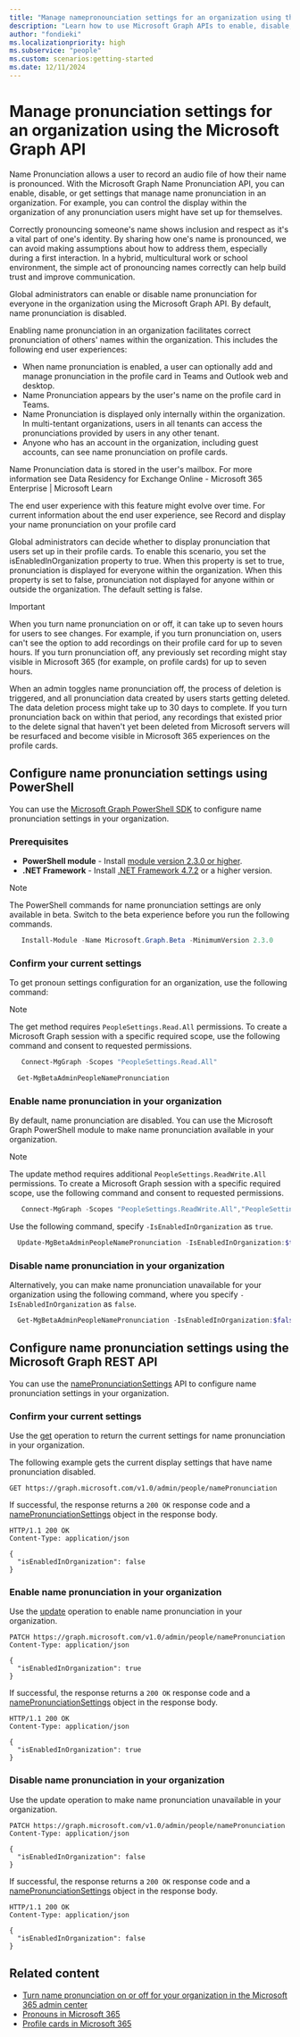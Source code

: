 ```yaml
---
title: "Manage namepronounciation settings for an organization using the Microsoft Graph API"
description: "Learn how to use Microsoft Graph APIs to enable, disable, or get settings that manage name pronunciation in an organization."
author: "fondieki"
ms.localizationpriority: high
ms.subservice: "people"
ms.custom: scenarios:getting-started
ms.date: 12/11/2024
---
```


# Manage pronunciation settings for an organization using the Microsoft Graph API

Name Pronunciation allows a user to record an audio file of how their name is pronounced. With the Microsoft Graph Name Pronunciation API, you can enable, disable, or get settings that manage name pronunciation in an organization. For example, you can control the display within the organization of any pronunciation users might have set up for themselves. 

Correctly pronouncing someone's name shows inclusion and respect as it's a vital part of one's identity. By sharing how one's name is pronounced, we can avoid making assumptions about how to address them, especially during a first interaction. In a hybrid, multicultural work or school environment, the simple act of pronouncing names correctly can help build trust and improve communication. 

Global administrators can enable or disable name pronunciation for everyone in the organization using the Microsoft Graph API. By default, name pronunciation is disabled. 

Enabling name pronunciation in an organization facilitates correct pronunciation of others' names within the organization. This includes the following end user experiences: 

- When name pronunciation is enabled, a user can optionally add and manage pronunciation in the profile card in Teams and Outlook web and desktop. 
- Name Pronunciation appears by the user's name on the profile card in Teams. 
- Name Pronunciation is displayed only internally within the organization. In multi-tentant organizations, users in all tenants can access the pronunciations provided by users in any other tenant. 
- Anyone who has an account in the organization, including guest accounts, can see name pronunciation on profile cards. 

Name Pronunciation data is stored in the user's mailbox. For more information see Data Residency for Exchange Online - Microsoft 365 Enterprise | Microsoft Learn 

The end user experience with this feature might evolve over time. For current information about the end user experience, see Record and display your name pronunciation on your profile card 

Global administrators can decide whether to display pronunciation that users set up in their profile cards. To enable this scenario, you set the isEnabledInOrganization property to true. When this property is set to true, pronunciation is displayed for everyone within the organization. When this property is set to false, pronunciation not displayed for anyone within or outside the organization. The default setting is false.

> [!IMPORTANT]
> When you turn name pronunciation on or off, it can take up to seven hours for users to see changes. For example, if you turn pronunciation on, users can't see the option to add recordings on their profile card for up to seven hours. If you turn pronunciation off, any previously set recording might stay visible in Microsoft 365 (for example, on profile cards) for up to seven hours. 
>
> When an admin toggles name pronunciation off, the process of deletion is triggered, and all pronunciation data created by users starts getting deleted. The data deletion process might take up to 30 days to complete. If you turn pronunciation back on within that period, any recordings that existed prior to the delete signal that haven't yet been deleted from Microsoft servers will be resurfaced and become visible in Microsoft 365 experiences on the profile cards.

## Configure name pronunciation settings using PowerShell

You can use the [Microsoft Graph PowerShell SDK](/powershell/microsoftgraph/installation) to configure name pronunciation settings in your organization.

### Prerequisites

- **PowerShell module** - Install [module version 2.3.0 or higher](https://www.powershellgallery.com/packages/Microsoft.Graph).
- **.NET Framework** - Install [.NET Framework 4.7.2](https://dotnet.microsoft.com/download/dotnet-framework) or a higher version.

> [!NOTE]
> The PowerShell commands for name pronunciation settings are only available in beta. Switch to the beta experience before you run the following commands.
>
> ```powershell
>    Install-Module -Name Microsoft.Graph.Beta -MinimumVersion 2.3.0
> ```

### Confirm your current settings

To get pronoun settings configuration for an organization, use the following command:

> [!NOTE]
> The get method requires `PeopleSettings.Read.All` permissions. To create a Microsoft Graph session with a specific required scope, use the following command and consent to requested permissions.
>
> ```powershell
>    Connect-MgGraph -Scopes "PeopleSettings.Read.All"
>

```powershell
  Get-MgBetaAdminPeopleNamePronunciation 
```

### Enable name pronunciation in your organization

By default, name pronunciation are disabled. You can use the Microsoft Graph PowerShell module to make name pronunciation available in your organization.

> [!NOTE]
> The update method requires additional `PeopleSettings.ReadWrite.All` permissions. To create a Microsoft Graph session with a specific required scope, use the following command and consent to requested permissions.
>
> ```powershell
>    Connect-MgGraph -Scopes "PeopleSettings.ReadWrite.All","PeopleSettings.Read.All"
> ```

Use the following command, specify `-IsEnabledInOrganization` as `true`.

```powershell
  Update-MgBetaAdminPeopleNamePronunciation -IsEnabledInOrganization:$true
```

### Disable name pronunciation in your organization

Alternatively, you can make name pronunciation unavailable for your organization using the following command, where you specify `-IsEnabledInOrganization` as `false`.

```powershell
  Get-MgBetaAdminPeopleNamePronunciation -IsEnabledInOrganization:$false
```

## Configure name pronunciation settings using the Microsoft Graph REST API

You can use the [namePronunciationSettings](/graph/api/resources/namepronunciationsettings?view=graph-rest-beta) API to configure name pronunciation settings in your organization.

### Confirm your current settings

Use the [get](/graph/api/namepronunciationsettings-get?view=graph-rest-beta) operation to return the current settings for name pronunciation in your organization.

The following example gets the current display settings that have name pronunciation disabled.

``` http
GET https://graph.microsoft.com/v1.0/admin/people/namePronunciation
```

If successful, the response returns a `200 OK` response code and a [namePronunciationSettings](/graph/api/namepronunciationsettings-get?view=graph-rest-beta) object in the response body.

``` http
HTTP/1.1 200 OK
Content-Type: application/json

{
  "isEnabledInOrganization": false
}
```

### Enable name pronunciation in your organization

Use the [update](/graph/api/namepronunciationsettings-update?view=graph-rest-beta) operation to enable name pronunciation in your organization.

``` http
PATCH https://graph.microsoft.com/v1.0/admin/people/namePronunciation
Content-Type: application/json

{
  "isEnabledInOrganization": true
}
```

If successful, the response returns a `200 OK` response code and a [namePronunciationSettings](/graph/api/resources/namepronunciationsettings?view=graph-rest-beta) object in the response body.

``` http
HTTP/1.1 200 OK
Content-Type: application/json

{
  "isEnabledInOrganization": true
}
```

### Disable name pronunciation in your organization

Use the update operation to make name pronunciation unavailable in your organization.

``` http
PATCH https://graph.microsoft.com/v1.0/admin/people/namePronunciation
Content-Type: application/json

{
  "isEnabledInOrganization": false
}
```

If successful, the response returns a `200 OK` response code and a [namePronunciationSettings](/graph/api/resources/namepronunciationsettings?view=graph-rest-beta) object in the response body.

``` http
HTTP/1.1 200 OK
Content-Type: application/json

{
  "isEnabledInOrganization": false
}
```

## Related content

- [Turn name pronunciation on or off for your organization in the Microsoft 365 admin center](/microsoft-365/admin/add-users/turn-pronouns-on-or-off)
- [Pronouns in Microsoft 365](https://support.microsoft.com/topic/232c3bfb-a947-4310-86db-b22d63663d85)
- [Profile cards in Microsoft 365](https://support.microsoft.com/en-us/office/profile-cards-in-microsoft-365-e80f931f-5fc4-4a59-ba6e-c1e35a85b501)
